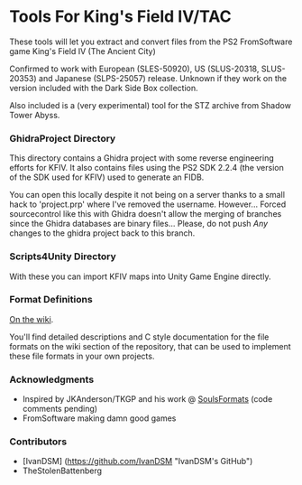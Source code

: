 # Tools For King's Field IV/TAC
These tools will let you extract and convert files from the PS2 FromSoftware game King's Field IV (The Ancient City)

Confirmed to work with European (SLES-50920), US (SLUS-20318, SLUS-20353) and Japanese (SLPS-25057) release. Unknown if they work on the version included with the Dark Side Box collection.

Also included is a (very experimental) tool for the STZ archive from Shadow Tower Abyss.

### GhidraProject Directory
This directory contains a Ghidra project with some reverse engineering efforts for KFIV. It also contains files using the PS2 SDK 2.2.4 (the version of the SDK used for KFIV) used to generate an FIDB.

You can open this locally despite it not being on a server thanks to a small hack to 'project.prp' where I've removed the username. However... Forced sourcecontrol like this with Ghidra doesn't allow the merging of branches since the Ghidra databases are binary files... Please, do not push *Any* changes to the ghidra project back to this branch.

### Scripts4Unity Directory
With these you can import KFIV maps into Unity Game Engine directly.

### Format Definitions
[On the wiki](https://github.com/TheStolenBattenberg/ToolsForKFIV/wiki).

You'll find detailed descriptions and C style documentation for the file formats on the wiki section of the repository, that can be used to implement these file formats in your own projects.

### Acknowledgments
* Inspired by JKAnderson/TKGP and his work @ [SoulsFormats](https://github.com/JKAnderson/SoulsFormats "SoulsFormats repository on GitHub") (code comments pending)
* FromSoftware making damn good games

### Contributors
* [IvanDSM] (https://github.com/IvanDSM "IvanDSM's GitHub")
* TheStolenBattenberg
